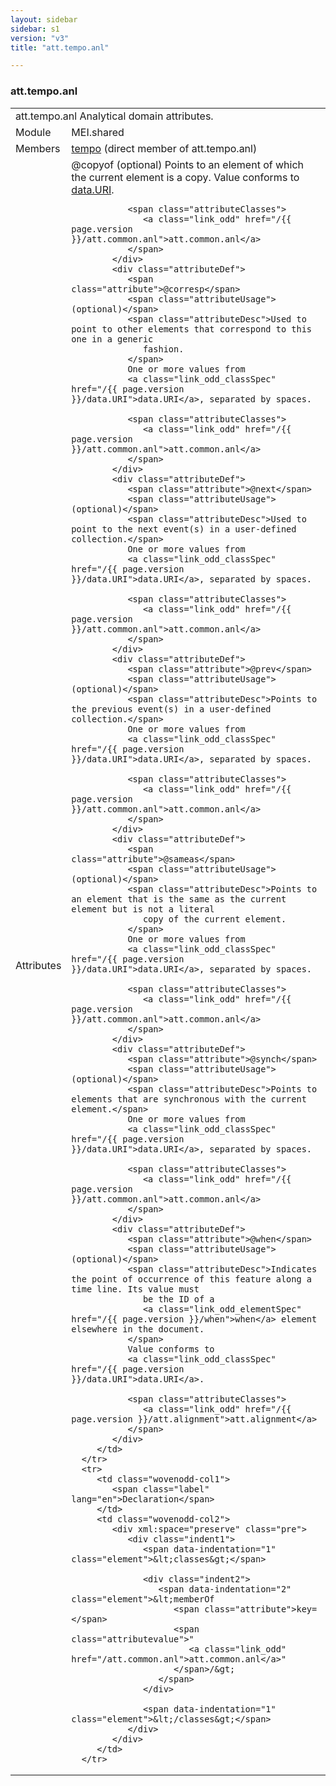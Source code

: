 ```yaml
---
layout: sidebar
sidebar: s1
version: "v3"
title: "att.tempo.anl"

---
```


<div class="classSpec att">
   <h3 id="att.tempo.anl">att.tempo.anl</h3>
   <table class="wovenodd">
      <tr>
         <td colspan="2" class="wovenodd-col2">
            <span class="label">att.tempo.anl</span> Analytical domain attributes.
         </td>
      </tr>
      <tr>
         <td class="wovenodd-col1">
            <span class="label" lang="en">Module</span>
         </td>
         <td class="wovenodd-col2">MEI.shared</td>
      </tr>
      <tr>
         <td class="wovenodd-col1">
            <span class="label" lang="en">Members</span>
         </td>
         <td class="wovenodd-col2">
            <div class="parent">
               <div>
                  <a class="link_odd_elementSpec" href="/{{ page.version }}/tempo">tempo</a> (direct member of att.tempo.anl)
               </div>
            </div>
         </td>
      </tr>
      <tr>
         <td class="wovenodd-col1">
            <span class="label" lang="en">Attributes</span>
         </td>
         <td class="wovenodd-col2">
            <div class="attributeDef">
               <span class="attribute">@copyof</span>
               <span class="attributeUsage">(optional)</span>
               <span class="attributeDesc">Points to an element of which the current element is a copy.</span>
               Value conforms to 
               <a class="link_odd_classSpec" href="/{{ page.version }}/data.URI">data.URI</a>.
               
               <span class="attributeClasses">
                  <a class="link_odd" href="/{{ page.version }}/att.common.anl">att.common.anl</a>
               </span>
            </div>
            <div class="attributeDef">
               <span class="attribute">@corresp</span>
               <span class="attributeUsage">(optional)</span>
               <span class="attributeDesc">Used to point to other elements that correspond to this one in a generic
                  fashion.
               </span>
               One or more values from
               <a class="link_odd_classSpec" href="/{{ page.version }}/data.URI">data.URI</a>, separated by spaces.
               
               <span class="attributeClasses">
                  <a class="link_odd" href="/{{ page.version }}/att.common.anl">att.common.anl</a>
               </span>
            </div>
            <div class="attributeDef">
               <span class="attribute">@next</span>
               <span class="attributeUsage">(optional)</span>
               <span class="attributeDesc">Used to point to the next event(s) in a user-defined collection.</span>
               One or more values from
               <a class="link_odd_classSpec" href="/{{ page.version }}/data.URI">data.URI</a>, separated by spaces.
               
               <span class="attributeClasses">
                  <a class="link_odd" href="/{{ page.version }}/att.common.anl">att.common.anl</a>
               </span>
            </div>
            <div class="attributeDef">
               <span class="attribute">@prev</span>
               <span class="attributeUsage">(optional)</span>
               <span class="attributeDesc">Points to the previous event(s) in a user-defined collection.</span>
               One or more values from
               <a class="link_odd_classSpec" href="/{{ page.version }}/data.URI">data.URI</a>, separated by spaces.
               
               <span class="attributeClasses">
                  <a class="link_odd" href="/{{ page.version }}/att.common.anl">att.common.anl</a>
               </span>
            </div>
            <div class="attributeDef">
               <span class="attribute">@sameas</span>
               <span class="attributeUsage">(optional)</span>
               <span class="attributeDesc">Points to an element that is the same as the current element but is not a literal
                  copy of the current element.
               </span>
               One or more values from
               <a class="link_odd_classSpec" href="/{{ page.version }}/data.URI">data.URI</a>, separated by spaces.
               
               <span class="attributeClasses">
                  <a class="link_odd" href="/{{ page.version }}/att.common.anl">att.common.anl</a>
               </span>
            </div>
            <div class="attributeDef">
               <span class="attribute">@synch</span>
               <span class="attributeUsage">(optional)</span>
               <span class="attributeDesc">Points to elements that are synchronous with the current element.</span>
               One or more values from
               <a class="link_odd_classSpec" href="/{{ page.version }}/data.URI">data.URI</a>, separated by spaces.
               
               <span class="attributeClasses">
                  <a class="link_odd" href="/{{ page.version }}/att.common.anl">att.common.anl</a>
               </span>
            </div>
            <div class="attributeDef">
               <span class="attribute">@when</span>
               <span class="attributeUsage">(optional)</span>
               <span class="attributeDesc">Indicates the point of occurrence of this feature along a time line. Its value must
                  be the ID of a 
                  <a class="link_odd_elementSpec" href="/{{ page.version }}/when">when</a> element elsewhere in the document.
               </span>
               Value conforms to 
               <a class="link_odd_classSpec" href="/{{ page.version }}/data.URI">data.URI</a>.
               
               <span class="attributeClasses">
                  <a class="link_odd" href="/{{ page.version }}/att.alignment">att.alignment</a>
               </span>
            </div>
         </td>
      </tr>
      <tr>
         <td class="wovenodd-col1">
            <span class="label" lang="en">Declaration</span>
         </td>
         <td class="wovenodd-col2">
            <div xml:space="preserve" class="pre">
               <div class="indent1">
                  <span data-indentation="1" class="element">&lt;classes&gt;</span>
                  
                  <div class="indent2">
                     <span data-indentation="2" class="element">&lt;memberOf 
                        <span class="attribute">key=</span>
                        <span class="attributevalue">"
                           <a class="link_odd" href="/att.common.anl">att.common.anl</a>"
                        </span>/&gt;
                     </span>
                  </div>
                  
                  <span data-indentation="1" class="element">&lt;/classes&gt;</span>
               </div>
            </div>
         </td>
      </tr>
   </table>
</div>